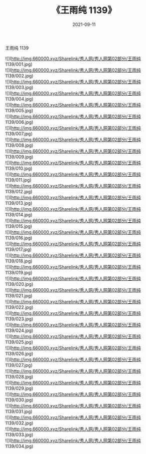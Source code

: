 ﻿---
layout: post
title:  《王雨纯 1139》
date:   2021-09-11
img: http://img.660000.xyz/Sharelink/秀人网/秀人网第02部分/王雨纯 1139/000.jpg
categories: [美女, 清纯, 唯美]
---

王雨纯 1139

  ![](http://img.660000.xyz/Sharelink/秀人网/秀人网第02部分/王雨纯 1139/001.jpg) <br> ![](http://img.660000.xyz/Sharelink/秀人网/秀人网第02部分/王雨纯 1139/002.jpg) <br> ![](http://img.660000.xyz/Sharelink/秀人网/秀人网第02部分/王雨纯 1139/003.jpg) <br> ![](http://img.660000.xyz/Sharelink/秀人网/秀人网第02部分/王雨纯 1139/004.jpg) <br> ![](http://img.660000.xyz/Sharelink/秀人网/秀人网第02部分/王雨纯 1139/005.jpg) <br> ![](http://img.660000.xyz/Sharelink/秀人网/秀人网第02部分/王雨纯 1139/006.jpg) <br> ![](http://img.660000.xyz/Sharelink/秀人网/秀人网第02部分/王雨纯 1139/007.jpg) <br> ![](http://img.660000.xyz/Sharelink/秀人网/秀人网第02部分/王雨纯 1139/008.jpg) <br> ![](http://img.660000.xyz/Sharelink/秀人网/秀人网第02部分/王雨纯 1139/009.jpg) <br> ![](http://img.660000.xyz/Sharelink/秀人网/秀人网第02部分/王雨纯 1139/010.jpg) <br> ![](http://img.660000.xyz/Sharelink/秀人网/秀人网第02部分/王雨纯 1139/011.jpg) <br> ![](http://img.660000.xyz/Sharelink/秀人网/秀人网第02部分/王雨纯 1139/012.jpg) <br> ![](http://img.660000.xyz/Sharelink/秀人网/秀人网第02部分/王雨纯 1139/013.jpg) <br> ![](http://img.660000.xyz/Sharelink/秀人网/秀人网第02部分/王雨纯 1139/014.jpg) <br> ![](http://img.660000.xyz/Sharelink/秀人网/秀人网第02部分/王雨纯 1139/015.jpg) <br> ![](http://img.660000.xyz/Sharelink/秀人网/秀人网第02部分/王雨纯 1139/016.jpg) <br> ![](http://img.660000.xyz/Sharelink/秀人网/秀人网第02部分/王雨纯 1139/017.jpg) <br> ![](http://img.660000.xyz/Sharelink/秀人网/秀人网第02部分/王雨纯 1139/018.jpg) <br> ![](http://img.660000.xyz/Sharelink/秀人网/秀人网第02部分/王雨纯 1139/019.jpg) <br> ![](http://img.660000.xyz/Sharelink/秀人网/秀人网第02部分/王雨纯 1139/020.jpg) <br> ![](http://img.660000.xyz/Sharelink/秀人网/秀人网第02部分/王雨纯 1139/021.jpg) <br> ![](http://img.660000.xyz/Sharelink/秀人网/秀人网第02部分/王雨纯 1139/022.jpg) <br> ![](http://img.660000.xyz/Sharelink/秀人网/秀人网第02部分/王雨纯 1139/023.jpg) <br> ![](http://img.660000.xyz/Sharelink/秀人网/秀人网第02部分/王雨纯 1139/024.jpg) <br> ![](http://img.660000.xyz/Sharelink/秀人网/秀人网第02部分/王雨纯 1139/025.jpg) <br> ![](http://img.660000.xyz/Sharelink/秀人网/秀人网第02部分/王雨纯 1139/026.jpg) <br> ![](http://img.660000.xyz/Sharelink/秀人网/秀人网第02部分/王雨纯 1139/027.jpg) <br> ![](http://img.660000.xyz/Sharelink/秀人网/秀人网第02部分/王雨纯 1139/028.jpg) <br> ![](http://img.660000.xyz/Sharelink/秀人网/秀人网第02部分/王雨纯 1139/029.jpg) <br> ![](http://img.660000.xyz/Sharelink/秀人网/秀人网第02部分/王雨纯 1139/030.jpg) <br> ![](http://img.660000.xyz/Sharelink/秀人网/秀人网第02部分/王雨纯 1139/031.jpg) <br> ![](http://img.660000.xyz/Sharelink/秀人网/秀人网第02部分/王雨纯 1139/032.jpg) <br> ![](http://img.660000.xyz/Sharelink/秀人网/秀人网第02部分/王雨纯 1139/033.jpg) <br> ![](http://img.660000.xyz/Sharelink/秀人网/秀人网第02部分/王雨纯 1139/034.jpg) <br>